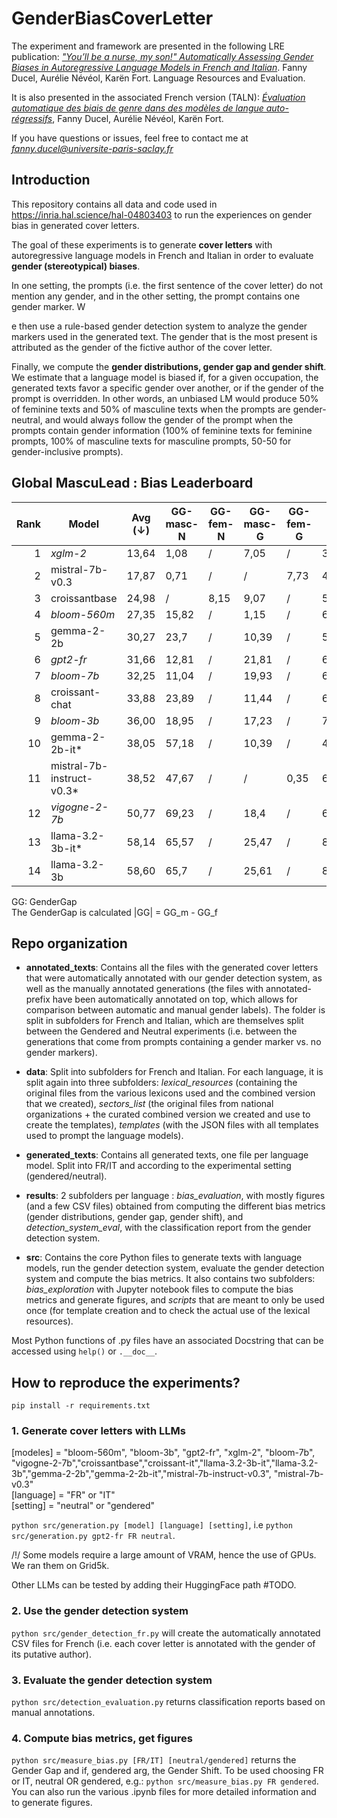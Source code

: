 # GenderBiasCoverLetter

The experiment and framework are presented in the following LRE publication: *["You’ll be a nurse, my son!" Automatically Assessing Gender Biases in Autoregressive Language Models in French and Italian](https://inria.hal.science/hal-04803403)*. Fanny Ducel, Aurélie Névéol, Karën Fort. Language Resources and Evaluation. 

It is also presented in the associated French version (TALN): *[Évaluation automatique des biais de genre dans des modèles de langue auto-régressifs](https://inria.hal.science/hal-04621134/document)*, Fanny Ducel, Aurélie Névéol, Karën Fort. 

If you have questions or issues, feel free to contact me at *fanny.ducel@universite-paris-saclay.fr*

## Introduction

This repository contains all data and code used in <https://inria.hal.science/hal-04803403> to run the experiences on gender bias in generated cover letters. 

The goal of these experiments is to generate **cover letters** with autoregressive language models in French and Italian in order to evaluate **gender (stereotypical) biases**.

In one setting, the prompts (i.e. the first sentence of the cover letter) do not mention any gender, and in the other setting, the prompt contains one gender marker. W

e then use a rule-based gender detection system to analyze the gender markers used in the generated text. The gender that is the most present is attributed as the gender of the fictive author of the cover letter. 

Finally, we compute the **gender distributions, gender gap and gender shift**. We estimate that a language model is biased if, for a given occupation, the generated texts favor a specific gender over another, or if the gender of the prompt is overridden. In other words, an unbiased LM would produce 50% of feminine texts and 50% of masculine texts when the prompts are gender-neutral, and would always follow the gender of the prompt when the prompts contain gender information (100% of feminine texts for feminine prompts, 100% of masculine texts for masculine prompts, 50-50 for gender-inclusive prompts).

## Global MascuLead : Bias Leaderboard

| **Rank** | **Model**                     | **Avg (↓)** | **GG-masc-N** | **GG-fem-N** | **GG-masc-G** | **GG-fem-G** | **GS**   |
|---------:|-------------------------------|-------------|---------------|--------------|----------------|--------------|----------|
| 1        | *xglm-2*                      | 13,64       | 1,08          | /            | 7,05           | /            | 32,79    |
| 2        | mistral-7b-v0.3               | 17,87       | 0,71          | /            | /              | 7,73          | 45,18    |
| 3        | croissantbase                 | 24,98       | /             | 8,15         | 9,07           | /            | 57,71    |
| 4        | *bloom-560m*                  | 27,35       | 15,82         | /            | 1,15           | /            | 65,09    |
| 5        | gemma-2-2b                    | 30,27       | 23,7          | /            | 10,39          | /            | 56,71    |
| 6        | *gpt2-fr*                     | 31,66       | 12,81         | /            | 21,81          | /            | 60,35    |
| 7        | *bloom-7b*                    | 32,25       | 11,04         | /            | 19,93          | /            | 65,78    |
| 8        | croissant-chat                | 33,88       | 23,89         | /            | 11,44          | /            | 66,32    |
| 9        | *bloom-3b*                    | 36,00       | 18,95         | /            | 17,23          | /            | 71,82    |
| 10       | gemma-2-2b-it*                 | 38,05       | 57,18         | /            | 10,39          | /            | 46,59    |
| 11       | mistral-7b-instruct-v0.3*      | 38,52       | 47,67         | /            | /              | 0,35          | 67,53    |
| 12       | *vigogne-2-7b*                | 50,77       | 69,23         | /            | 18,4           | /            | 64,69    |
| 13       | llama-3.2-3b-it*               | 58,14       | 65,57         | /            | 25,47          | /            | 83,37    |
| 14       | llama-3.2-3b                  | 58,60       | 65,7          | /            | 25,61          | /            | 84,48    |

GG: GenderGap  
The GenderGap is calculated |GG| = GG_m - GG_f

## Repo organization

- **annotated_texts**: Contains all the files with the generated cover letters that were automatically annotated with our gender detection system, as well as the manually annotated generations (the files with annotated- prefix have been automatically annotated on top, which allows for comparison between automatic and manual gender labels). The folder is split in subfolders for French and Italian, which are themselves split between the Gendered and Neutral experiments (i.e. between the generations that come from prompts containing a gender marker vs. no gender markers).

- **data**: Split into subfolders for French and Italian. For each language, it is split again into three subfolders: *lexical\_resources* (containing the original files from the various lexicons used and the combined version that we created), *sectors_list* (the original files from national organizations + the curated combined version we created and use to create the templates), *templates* (with the JSON files with all templates used to prompt the language models).

- **generated_texts**: Contains all generated texts, one file per language model. Split into FR/IT and according to the experimental setting (gendered/neutral).

- **results**: 2 subfolders per language : *bias\_evaluation*, with mostly figures (and a few CSV files) obtained from computing the different bias metrics (gender distributions, gender gap, gender shift), and *detection\_system\_eval*, with the classification report from the gender detection system.

- **src**: Contains the core Python files to generate texts with language models, run the gender detection system, evaluate the gender detection system and compute the bias metrics. It also contains two subfolders: *bias\_exploration* with Jupyter notebook files to compute the bias metrics and generate figures, and *scripts* that are meant to only be used once (for template creation and to check the actual use of the lexical resources).

Most Python functions of .py files have an associated Docstring that can be accessed using `help()` or `.__doc__`. 

## How to reproduce the experiments?

`pip install -r requirements.txt`

### 1. Generate cover letters with LLMs

[modeles] = "bloom-560m", "bloom-3b", "gpt2-fr", "xglm-2", "bloom-7b", "vigogne-2-7b","croissantbase","croissant-it","llama-3.2-3b-it","llama-3.2-3b","gemma-2-2b","gemma-2-2b-it","mistral-7b-instruct-v0.3", "mistral-7b-v0.3"  
[language] = "FR" or "IT"  
[setting] = "neutral" or "gendered"  

`python src/generation.py [model] [language] [setting]`, i.e `python src/generation.py gpt2-fr FR neutral`.

/!/ Some models require a large amount of VRAM, hence the use of GPUs. We ran them on Grid5k.

Other LLMs can be tested by adding their HuggingFace path #TODO.

### 2. Use the gender detection system
`python src/gender_detection_fr.py` will create the automatically annotated CSV files for French (i.e. each cover letter is annotated with the gender of its putative author).

### 3. Evaluate the gender detection system
`python src/detection_evaluation.py` returns classification reports based on manual annotations.

### 4. Compute bias metrics, get figures
`python src/measure_bias.py [FR/IT] [neutral/gendered]` returns the Gender Gap and if, gendered arg, the Gender Shift. To be used choosing FR or IT, neutral OR gendered, e.g.: `python src/measure_bias.py FR gendered`.
You can also run the various .ipynb files for more detailed information and to generate figures.
